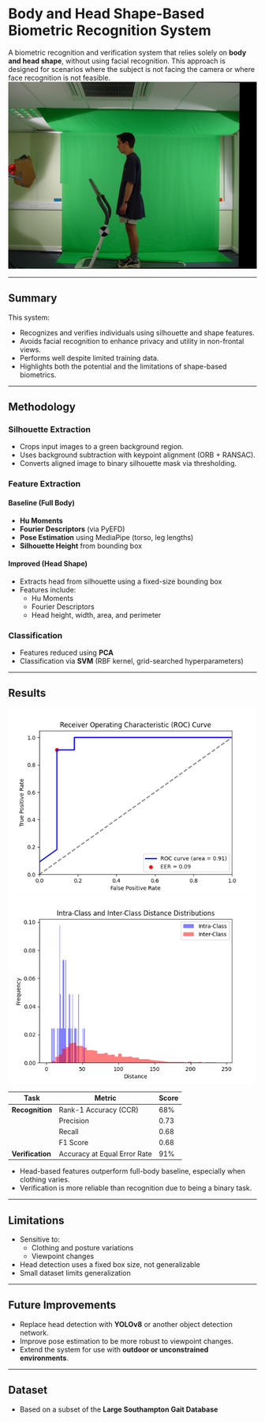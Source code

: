 #  Body and Head Shape-Based Biometric Recognition System

A biometric recognition and verification system that relies solely on **body and head shape**, without using facial recognition. This approach is designed for scenarios where the subject is not facing the camera or where face recognition is not feasible.
![Example image](images/example_image.jpg)

---

##  Summary


This system:
- Recognizes and verifies individuals using silhouette and shape features.
- Avoids facial recognition to enhance privacy and utility in non-frontal views.
- Performs well despite limited training data.
- Highlights both the potential and the limitations of shape-based biometrics.

---

##  Methodology

###  Silhouette Extraction
- Crops input images to a green background region.
- Uses background subtraction with keypoint alignment (ORB + RANSAC).
- Converts aligned image to binary silhouette mask via thresholding.

###  Feature Extraction

#### Baseline (Full Body)
- **Hu Moments**
- **Fourier Descriptors** (via PyEFD)
- **Pose Estimation** using MediaPipe (torso, leg lengths)
- **Silhouette Height** from bounding box

#### Improved (Head Shape)
- Extracts head from silhouette using a fixed-size bounding box
- Features include:
  - Hu Moments
  - Fourier Descriptors
  - Head height, width, area, and perimeter

###  Classification
- Features reduced using **PCA**
- Classification via **SVM** (RBF kernel, grid-searched hyperparameters)

---

##  Results

![roc](images/roc.png)
![plot](images/variation_plot.png)

| Task                | Metric                     | Score       |
|---------------------|----------------------------|-------------|
| **Recognition**     | Rank-1 Accuracy (CCR)      | 68%         |
|                     | Precision                  | 0.73        |
|                     | Recall                     | 0.68        |
|                     | F1 Score                   | 0.68        |
| **Verification**    | Accuracy at Equal Error Rate | 91%       |

- Head-based features outperform full-body baseline, especially when clothing varies.
- Verification is more reliable than recognition due to being a binary task.

---

##  Limitations

- Sensitive to:
  - Clothing and posture variations
  - Viewpoint changes
- Head detection uses a fixed box size, not generalizable
- Small dataset limits generalization

---

##  Future Improvements

- Replace head detection with **YOLOv8** or another object detection network.
- Improve pose estimation to be more robust to viewpoint changes.
- Extend the system for use with **outdoor or unconstrained environments**.

---

##  Dataset

- Based on a subset of the **Large Southampton Gait Database**
